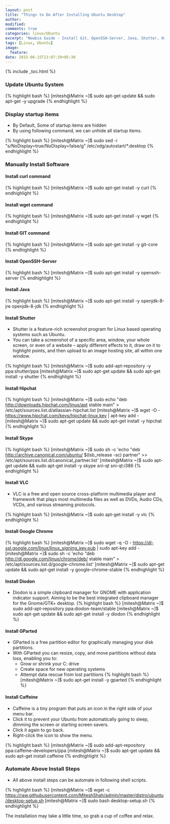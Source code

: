 ```yaml
---
layout: post
title: "Things to Do After Installing Ubuntu Desktop"
author:
modified:
comments: true
categories: linux/Ubuntu
excerpt: "Newbie Guide - Install Git, OpenSSH-Server, Java, Shutter, Hipchat, VLC and Google Chrome on Ubuntu 14.04 (Trusty Tahr), Ubuntu 16.04 (Xenial Xerus) Linux"
tags: [Linux, Ubuntu]
image:
  feature:
date: 2015-06-15T13:07:29+05:30
---
```


{% include _toc.html %}

### Update Ubuntu System
{% highlight bash %}
[mitesh@Matrix ~]$ sudo apt-get update && sudo apt-get -y upgrade
{% endhighlight %}

### Display startup items

* By Default, Some of startup items are hidden
* By using following command, we can unhide all startup items.

{% highlight bash %}
[mitesh@Matrix ~]$ sudo sed -i "s/NoDisplay=true/NoDisplay=false/g" /etc/xdg/autostart/*.desktop
{% endhighlight %}

### Manually Install Software

#### Install curl command
{% highlight bash %}
[mitesh@Matrix ~]$ sudo apt-get install -y curl
{% endhighlight %}

#### Install wget command
{% highlight bash %}
[mitesh@Matrix ~]$ sudo apt-get install -y wget
{% endhighlight %}

#### Install GIT command
{% highlight bash %}
[mitesh@Matrix ~]$ sudo apt-get install -y git-core
{% endhighlight %}

#### Install OpenSSH-Server
{% highlight bash %}
[mitesh@Matrix ~]$ sudo apt-get install -y openssh-server
{% endhighlight %}

#### Install Java
{% highlight bash %}
[mitesh@Matrix ~]$ sudo apt-get install -y openjdk-8-jre openjdk-8-jdk
{% endhighlight %}

#### Install Shutter

* Shutter is a feature-rich screenshot program for Linux based operating systems such as Ubuntu.
* You can take a screenshot of a specific area, window, your whole screen, or even of a website – apply different effects to it, draw on it to highlight points, and then upload to an image hosting site, all within one window.

{% highlight bash %}
[mitesh@Matrix ~]$ sudo add-apt-repository -y ppa:shutter/ppa
[mitesh@Matrix ~]$ sudo apt-get update && sudo apt-get install -y shutter
{% endhighlight %}

#### Install Hipchat
{% highlight bash %}
[mitesh@Matrix ~]$ sudo echo "deb http://downloads.hipchat.com/linux/apt stable main" > /etc/apt/sources.list.d/atlassian-hipchat.list
[mitesh@Matrix ~]$ wget -O - https://www.hipchat.com/keys/hipchat-linux.key | apt-key add -
[mitesh@Matrix ~]$ sudo apt-get update && sudo apt-get install -y hipchat
{% endhighlight %}

#### Install Skype
{% highlight bash %}
[mitesh@Matrix ~]$ sudo sh -c  'echo "deb http://archive.canonical.com/ubuntu/ $(lsb_release -sc) partner" >> /etc/apt/sources.list.d/canonical_partner.list'
[mitesh@Matrix ~]$ sudo apt-get update && sudo apt-get install -y skype sni-qt sni-qt:i386
{% endhighlight %}

#### Install VLC

* VLC is a free and open source cross-platform multimedia player and framework that plays most multimedia files as well as DVDs, Audio CDs, VCDs, and various streaming protocols.

{% highlight bash %}
[mitesh@Matrix ~]$ sudo apt-get install -y vlc
{% endhighlight %}

#### Install Google Chrome

{% highlight bash %}
[mitesh@Matrix ~]$ sudo wget -q -O - https://dl-ssl.google.com/linux/linux_signing_key.pub | sudo apt-key add -
[mitesh@Matrix ~]$ sudo sh -c 'echo "deb http://dl.google.com/linux/chrome/deb/ stable main" > /etc/apt/sources.list.d/google-chrome.list'
[mitesh@Matrix ~]$ sudo apt-get update && sudo apt-get install -y google-chrome-stable
{% endhighlight %}


#### Install Diodon

* Diodon is a simple clipboard manager for GNOME with application indicator support. Aiming to be the best integrated clipboard manager for the Gnome/GTK+ desktop.
{% highlight bash %}
[mitesh@Matrix ~]$ sudo add-apt-repository ppa:diodon-team/stable
[mitesh@Matrix ~]$ sudo apt-get update && sudo apt-get install -y diodon
{% endhighlight %}

#### Install GParted

* GParted is a free partition editor for graphically managing your disk partitions.
* With GParted you can resize, copy, and move partitions without data loss, enabling you to:
  * Grow or shrink your C: drive
  * Create space for new operating systems
  * Attempt data rescue from lost partitions
{% highlight bash %}
[mitesh@Matrix ~]$ sudo apt-get install -y gparted
{% endhighlight %}

#### Install Caffeine

* Caffeine is a tiny program that puts an icon in the right side of your menu bar.
* Click it to prevent your Ubuntu from automatically going to sleep, dimming the screen or starting screen savers.
* Click it again to go back.
* Right-click the icon to show the menu.

{% highlight bash %}
[mitesh@Matrix ~]$ sudo add-apt-repository ppa:caffeine-developers/ppa
[mitesh@Matrix ~]$ sudo apt-get update && sudo apt-get install caffeine
{% endhighlight %}

### Automate Above Install Steps

* All above install steps can be automate in following shell scripts.

{% highlight bash %}
[mitesh@Matrix ~]$ wget -c https://raw.githubusercontent.com/MiteshShah/admin/master/distro/ubuntu/desktop-setup.sh
[mitesh@Matrix ~]$ sudo bash desktop-setup.sh
{% endhighlight %}


The installation may take a little time, so grab a cup of coffee <i class="fa fa-coffee"></i> and relax.
